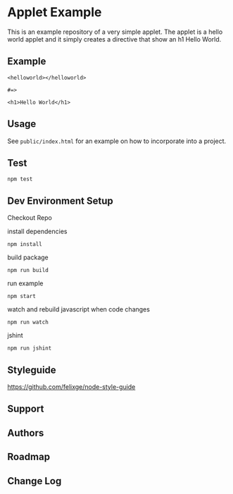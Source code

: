 # Applet Example

This is an example repository of a very simple applet.  The applet is a hello world applet and it simply creates a directive that show an h1 Hello World.

## Example

    <helloworld></helloworld>
    
    #=>
    
    <h1>Hello World</h1>

## Usage 

See `public/index.html` for an example on how to incorporate into a project.

## Test

    npm test

## Dev Environment Setup

Checkout Repo

install dependencies

    npm install

build package

    npm run build

run example

    npm start

watch and rebuild javascript when code changes

    npm run watch

jshint 

    npm run jshint

## Styleguide

https://github.com/felixge/node-style-guide


## Support

## Authors

## Roadmap

## Change Log
